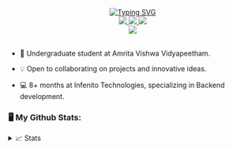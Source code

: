 <p align="center">
<a href="https://github.com/Sadaf-A">
    <img src="https://readme-typing-svg.demolab.com?font=Georgia&size=18&duration=2000&pause=100&multiline=true&width=500&height=80&lines=Sadaf+Ahmed;Sophomore+%7C+Backend+Developer+%7C+Open+Source;Springboot+%7C+TypeScript+%7C+MEAN" alt="Typing SVG" />
</a>
<br/>
 
<a href="https://Resume.pdf">
    <img src="https://img.shields.io/badge/PDF-CV-red?style=flat-square&logo=adobe">
</a>  
<a href="https://www.linkedin.com/in/sadaf-ahmed-b7b86b24b/">
    <img src="https://img.shields.io/badge/-Linkedin-blue?style=flat-square&logo=linkedin">
</a>
<a href="mailto:sadaf.ahmed.in@hotmail.com">
    <img src="https://img.shields.io/badge/-Email-red?style=flat-square&logo=gmail&logoColor=white">
</a>

<br/> 

<a href="https://github.com/Sadaf-A">
    <img src="https://github-stats-alpha.vercel.app/api?username=Sadaf-A&cc=22272e&tc=37BCF6&ic=fff&bc=0000">
</a>
<br>
<br>
</p>

* 📖 Undergraduate student at Amrita Vishwa Vidyapeetham.

* 💡 Open to collaborating on projects and innovative ideas. 

* 💻 8+ months at Infenito Technologies, specializing in Backend development.

### 🖥️ My Github Stats:

<details>
<summary>📈 Stats</summary>
<br>

![](http://github-profile-summary-cards.vercel.app/api/cards/profile-details?username=Sadaf-A&theme=dracula) 

![](http://github-profile-summary-cards.vercel.app/api/cards/repos-per-language?username=Sadaf-A&theme=dracula) 
![](http://github-profile-summary-cards.vercel.app/api/cards/most-commit-language?username=Sadaf-A&theme=dracula)


<br>
</details>
